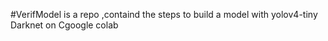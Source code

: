 #VerifModel is a repo ,containd the steps to build a model with yolov4-tiny Darknet on Cgoogle colab 


